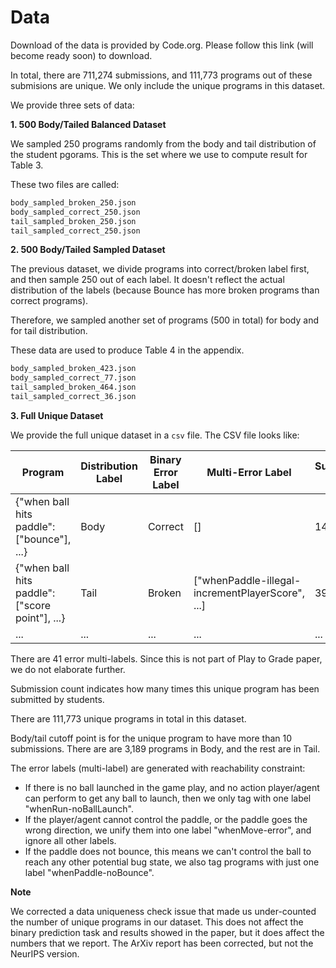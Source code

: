 # Data

Download of the data is provided by Code.org. Please follow this link (will become ready soon) to download.

In total, there are 711,274 submissions, and 111,773 programs out of these submisions are unique. 
We only include the unique programs in this dataset.

We provide three sets of data:

**1. 500 Body/Tailed Balanced Dataset**

We sampled 250 programs randomly from the body and tail distribution of the student pgorams. This is the set where we use to compute
result for Table 3.

These two files are called:

```bash
body_sampled_broken_250.json
body_sampled_correct_250.json
tail_sampled_broken_250.json
tail_sampled_correct_250.json
```

**2. 500 Body/Tailed Sampled Dataset**

The previous dataset, we divide programs into correct/broken label first, and then sample 250 out of each label.
It doesn't reflect the actual distribution of the labels (because Bounce has more broken programs than correct programs).

Therefore, we sampled another set of programs (500 in total) for body and for tail distribution.

These data are used to produce Table 4 in the appendix.

```bash
body_sampled_broken_423.json
body_sampled_correct_77.json
tail_sampled_broken_464.json
tail_sampled_correct_36.json
```

**3. Full Unique Dataset**

We provide the full unique dataset in a `csv` file. The CSV file looks like:

| Program      | Distribution Label | Binary Error Label| Multi-Error Label | Submission Count |
| ----------- | ----------- | -----------| -----------| -----------|
| {"when ball hits paddle": ["bounce"], ...}      | Body       | Correct| [] | 140860 |
| {"when ball hits paddle": ["score point"], ...}   | Tail        | Broken | ["whenPaddle-illegal-incrementPlayerScore", ...] | 3955|
| ...  | ...        | ...  | ...  | ... |

There are 41 error multi-labels. Since this is not part of Play to Grade paper, we do not elaborate further.

Submission count indicates how many times this unique program has been submitted by students.

There are 111,773 unique programs in total in this dataset. 

Body/tail cutoff point is for the unique program to have more than 10 submissions. There are are 3,189 programs in Body, and the rest are in Tail.

The error labels (multi-label) are generated with reachability constraint:
- If there is no ball launched in the game play, and no action player/agent can perform to get any ball to launch, then we
only tag with one label "whenRun-noBallLaunch".
- If the player/agent cannot control the paddle, or the paddle goes the wrong direction, we unify them into one label "whenMove-error", and ignore all other labels.
- If the paddle does not bounce, this means we can't control the ball to reach any other potential bug state, we also tag programs with just 
one label "whenPaddle-noBounce".
  
**Note**

We corrected a data uniqueness check issue that made us under-counted the number of unique programs in our dataset. This does not affect
the binary prediction task and results showed in the paper, but it does affect the numbers that we report. The ArXiv report has been corrected, but not the NeurIPS version.